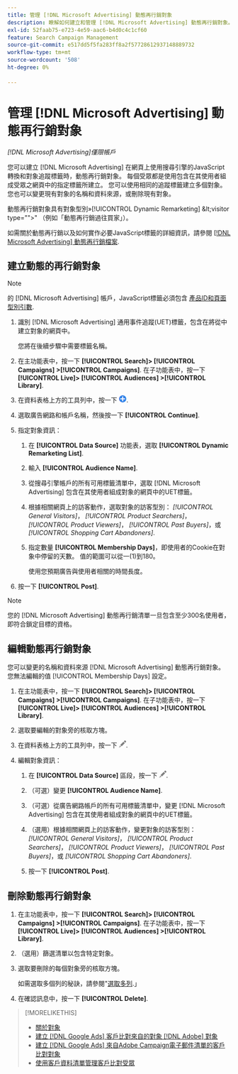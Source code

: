 ```yaml
---
title: 管理 [!DNL Microsoft Advertising] 動態再行銷對象
description: 瞭解如何建立和管理 [!DNL Microsoft Advertising] 動態再行銷對象。
exl-id: 52faab75-e723-4e59-aac6-b4d0c4c1cf60
feature: Search Campaign Management
source-git-commit: e517dd5f5fa283ff8a2f57728612937148889732
workflow-type: tm+mt
source-wordcount: '508'
ht-degree: 0%

---
```


# 管理 [!DNL Microsoft Advertising] 動態再行銷對象

*[!DNL Microsoft Advertising]僅限帳戶*

您可以建立 [!DNL Microsoft Advertising] 在網頁上使用搜尋引擎的JavaScript轉換和對象追蹤標籤時，動態再行銷對象。 每個受眾都是使用包含在其使用者組成受眾之網頁中的指定標籤所建立。 您可以使用相同的追蹤標籤建立多個對象。 您也可以變更現有對象的名稱和資料來源，或刪除現有對象。

動態再行銷對象具有對象型別»[!UICONTROL Dynamic Remarketing] \&lt;visitor type=&quot;&quot;>&quot; （例如「動態再行銷過往買家」）。

如需關於動態再行銷以及如何實作必要JavaScript標籤的詳細資訊，請參閱 [[!DNL Microsoft Advertising] 動態再行銷檔案](https://help.ads.microsoft.com/#apex/ads/en/56910).

## 建立動態的再行銷對象

>[!NOTE]
>
>的 [!DNL Microsoft Advertising] 帳戶，JavaScript標籤必須包含 [產品ID和頁面型別引數](https://help.ads.microsoft.com/#apex/ads/en/56910/1/#exp85).

1. 識別 [!DNL Microsoft Advertising] 通用事件追蹤(UET)標籤，包含在將從中建立對象的網頁中。

   您將在後續步驟中需要標籤名稱。

1. 在主功能表中，按一下 **[!UICONTROL Search]> [!UICONTROL Campaigns] >[!UICONTROL Campaigns]**. 在子功能表中，按一下 **[!UICONTROL Live]> [!UICONTROL Audiences] >[!UICONTROL Library]**.

1. 在資料表格上方的工具列中，按一下 ![建立](/help/search-social-commerce/assets/add.png "建立").

1. 選取廣告網路和帳戶名稱，然後按一下 **[!UICONTROL Continue]**.

1. 指定對象資訊：

   1. 在 **[!UICONTROL Data Source]** 功能表，選取 **[!UICONTROL Dynamic Remarketing List]**.

   1. 輸入 **[!UICONTROL Audience Name]**.

   1. 從搜尋引擎帳戶的所有可用標籤清單中，選取 [!DNL Microsoft Advertising] 包含在其使用者組成對象的網頁中的UET標籤。

   1. 根據相關網頁上的訪客動作，選取對象的訪客型別： *[!UICONTROL General Visitors]*， *[!UICONTROL Product Searchers]*， *[!UICONTROL Product Viewers]*， *[!UICONTROL Past Buyers]*，或 *[!UICONTROL Shopping Cart Abandoners]*.

   1. 指定數量 **[!UICONTROL Membership Days]**，即使用者的Cookie在對象中停留的天數。 值的範圍可以從一(1)到180。

      使用您預期廣告與使用者相關的時間長度。

1. 按一下 **[!UICONTROL Post]**.

>[!NOTE]
>
>您的 [!DNL Microsoft Advertising] 動態再行銷清單一旦包含至少300名使用者，即符合鎖定目標的資格。

## 編輯動態再行銷對象

您可以變更的名稱和資料來源 [!DNL Microsoft Advertising] 動態再行銷對象。 您無法編輯的值 [!UICONTROL Membership Days] 設定。

1. 在主功能表中，按一下 **[!UICONTROL Search]> [!UICONTROL Campaigns] >[!UICONTROL Campaigns]**. 在子功能表中，按一下 **[!UICONTROL Live]> [!UICONTROL Audiences] >[!UICONTROL Library]**.

1. 選取要編輯的對象旁的核取方塊。

1. 在資料表格上方的工具列中，按一下 ![編輯](/help/search-social-commerce/assets/edit.png "編輯").

1. 編輯對象資訊：

   1. 在 **[!UICONTROL Data Source]** 區段，按一下 ![編輯](/help/search-social-commerce/assets/edit.png "編輯").

   1. （可選）變更 **[!UICONTROL Audience Name]**.

   1. （可選）從廣告網路帳戶的所有可用標籤清單中，變更 [!DNL Microsoft Advertising] 包含在其使用者組成對象的網頁中的UET標籤。

   1. （選用）根據相關網頁上的訪客動作，變更對象的訪客型別： *[!UICONTROL General Visitors]*， *[!UICONTROL Product Searchers]*， *[!UICONTROL Product Viewers]*， *[!UICONTROL Past Buyers]*，或 *[!UICONTROL Shopping Cart Abandoners]*.

   1. 按一下 **[!UICONTROL Post]**.

## 刪除動態再行銷對象

1. 在主功能表中，按一下 **[!UICONTROL Search]> [!UICONTROL Campaigns] >[!UICONTROL Campaigns]**. 在子功能表中，按一下 **[!UICONTROL Live]> [!UICONTROL Audiences] >[!UICONTROL Library]**.

1. （選用）篩選清單以包含特定對象。

1. 選取要刪除的每個對象旁的核取方塊。

   如需選取多個列的秘訣，請參閱&quot;[選取多列](/help/search-social-commerce/common-tasks/navigation-editing-selection/multiple-rows-select.md).」

1. 在確認訊息中，按一下 **[!UICONTROL Delete]**.

>[!MORELIKETHIS]
>
>* [關於對象](audience-about.md)
>* [建立 [!DNL Google Ads] 客戶比對來自的對象 [!DNL Adobe] 對象](google-audience-from-adobe-audience.md)
>* [建立 [!DNL Google Ads] 來自Adobe Campaign電子郵件清單的客戶比對對象](google-audience-from-campaign-email-list.md)
>* [使用客戶資料清單管理客戶比對受眾](audience-from-customer-data-list.md)
